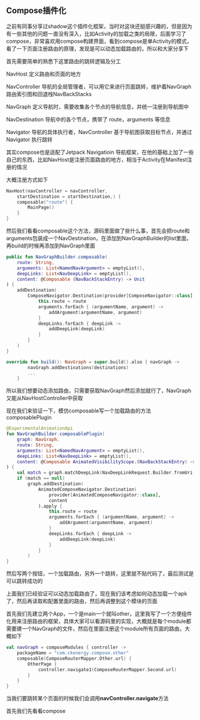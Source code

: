 ## Compose插件化

之前有同事分享过shadow这个插件化框架，当时对这块还挺感兴趣的，但是因为有一些其他的问题一直没有深入，比如Activity的加载之类的局限，后面学习了compose，非常喜欢用compose构建界面，看到compose是单Activity的模式，看了一下页面注册路由的原理，发现是可以动态加载路由的，所以和大家分享下

首先需要简单的熟悉下这里路由的跳转逻辑及分工

NavHost 定义路由和页面的地方

NavController 导航的全局管理者，可以用它来进行页面跳转，维护着NavGraph路由索引图和回退栈NavBackStacks

NavGraph 定义导航时，需要收集各个节点的导航信息，并统一注册到导航图中

NavDestination 导航中的各个节点，携带了 route，arguments 等信息

Navigator 导航的具体执行者，NavController 基于导航图获取目标节点，并通过 Navigator 执行跳转


其实compose也是适配了Jetpack Navigatioin 导航框架，在他的基础上加了一些自己的东西，比如NavHost是注册页面路由的地方，相当于Activity在Manifest注册的情况

大概注册方式如下
``` kotlin
NavHost(navController = navController,
    startDestination = startDestination,) {
    composable("route") {
        MainPage()
    }
}
```
然后我们看看composable这个方法，源码里面做了些什么事，首先会把route和arguments包装成一个NavDestination，在添加到NavGraphBuilder的list里面，再build的时候再添加到NavGraph里面
``` kotlin
public fun NavGraphBuilder.composable(
    route: String,
    arguments: List<NamedNavArgument> = emptyList(),
    deepLinks: List<NavDeepLink> = emptyList(),
    content: @Composable (NavBackStackEntry) -> Unit
) {
    addDestination(
        ComposeNavigator.Destination(provider[ComposeNavigator::class], content).apply {
            this.route = route
            arguments.forEach { (argumentName, argument) ->
                addArgument(argumentName, argument)
            }
            deepLinks.forEach { deepLink ->
                addDeepLink(deepLink)
            }
        }
    )
}

override fun build(): NavGraph = super.build().also { navGraph ->
        navGraph.addDestinations(destinations)
        ...
    }
```
所以我们想要动态添加路由，只需要获取NavGraph然后添加就行了，NavGraph又能从NavHostController中获取

现在我们来验证一下，模仿composable写一个加载路由的方法composablePlugin
``` kotlin 
@ExperimentalAnimationApi
fun NavGraphBuilder.composablePlugin(
    graph: NavGraph,
    route: String,
    arguments: List<NamedNavArgument> = emptyList(),
    deepLinks: List<NavDeepLink> = emptyList(),
    content: @Composable AnimatedVisibilityScope.(NavBackStackEntry) -> Unit
) {
    val match = graph.matchDeepLink(NavDeepLinkRequest.Builder.fromUri(NavDestination.createRoute(route).toUri()).build())
    if (match == null)
        graph.addDestination(
            AnimatedComposeNavigator.Destination(
                provider[AnimatedComposeNavigator::class],
                content
            ).apply {
                this.route = route
                arguments.forEach { (argumentName, argument) ->
                    addArgument(argumentName, argument)
                }
                deepLinks.forEach { deepLink ->
                    addDeepLink(deepLink)
                }
            }
        )
}
```

然后写两个按钮，一个加载路由，另外一个跳转，这里就不贴代码了，最后测试是可以跳转成功的

上面我们已经验证可以动态加载路由了，现在我们该考虑如何动态加载一个apk了，然后再读取和配置里面的路由，然后再调整到这个模块的页面

首先我们先建立两个App，一个是main一个就叫other，这里我写了一个方便组件化用来注册路由的框架，具体大家可以看源码里的实现，大概就是每个module都需要建一个NavGraph的文件，然后在里面注册这个module所有页面的路由，大概如下
``` kotlin
val navGraph = composeModules { controller ->
    packageName = "com.ckenergy.compose.other"
    composable(ComposeRouterMapper.Other.url) {
        OtherPage {
            controller.navigate1(ComposeRouterMapper.Second.url)
        }
    }
}
```



当我们要跳转某个页面的时候我们会调用**navController.navigate**方法

首先我们先看看compose
